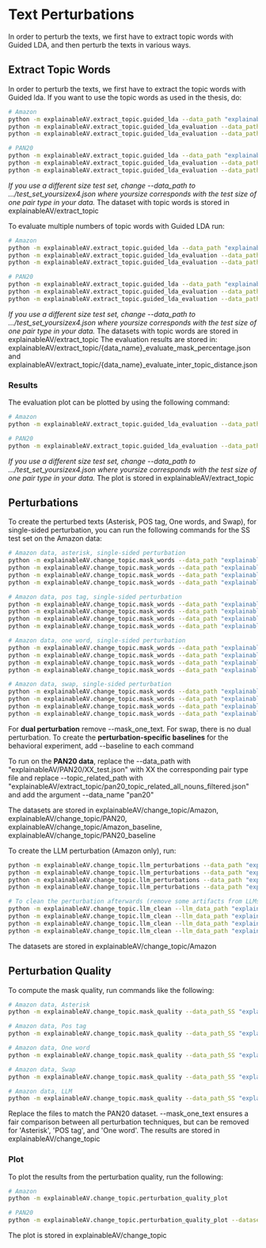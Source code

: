 # Text Perturbations
In order to perturb the texts, we first have to extract topic words with Guided LDA, and then perturb the texts in various ways.

## Extract Topic Words
In order to perturb the texts, we first have to extract the topic words with Guided lda. If you want to use the topic words as used in the thesis, do:
```sh
# Amazon
python -m explainableAV.extract_topic.guided_lda --data_path "explainableAV/Amazon/test_set_15000x4.json"
python -m explainableAV.extract_topic.guided_lda_evaluation --data_path "explainableAV/Amazon/test_set_15000x4.json" --data_name 'amazon' --evaluate_masks # evaluation 
python -m explainableAV.extract_topic.guided_lda_evaluation --data_path "explainableAV/Amazon/test_set_15000x4.json" --data_name 'amazon' --inter_distance # evaluation

# PAN20
python -m explainableAV.extract_topic.guided_lda --data_path "explainableAV/PAN20/test_set_2500x4.json" --save_name "explainableAV/extract_topic/pan20_topic_related_all_nouns.json" --data_name 'pan20'
python -m explainableAV.extract_topic.guided_lda_evaluation --data_path "explainableAV/PAN20/test_set_2500x4.json" --data_name 'pan20' --inter_distance # evaluation
python -m explainableAV.extract_topic.guided_lda_evaluation --data_path "explainableAV/PAN20/test_set_2500x4.json" --data_name 'pan20' --evaluate_masks # evaluation
```
*If you use a different size test set, change --data_path to .../test_set_yoursizex4.json where yoursize corresponds with the test size of one pair type in your data.*
The dataset with topic words is stored in explainableAV/extract_topic

To evaluate multiple numbers of topic words with Guided LDA run:
```sh
# Amazon
python -m explainableAV.extract_topic.guided_lda --data_path "explainableAV/Amazon/test_set_15000x4.json" --evaluate
python -m explainableAV.extract_topic.guided_lda_evaluation --data_path "explainableAV/Amazon/test_set_15000x4.json" --data_name 'amazon' --evaluate_masks --evaluate # evaluation
python -m explainableAV.extract_topic.guided_lda_evaluation --data_path "explainableAV/Amazon/test_set_15000x4.json" --data_name 'amazon' --inter_distance --evaluate # evaluation

# PAN20
python -m explainableAV.extract_topic.guided_lda --data_path "explainableAV/PAN20/test_set_2500x4.json" --data_name 'pan20' --evaluate
python -m explainableAV.extract_topic.guided_lda_evaluation --data_path "explainableAV/PAN20/test_set_2500x4.json" --data_name 'pan20' --inter_distance --evaluate # evaluation
python -m explainableAV.extract_topic.guided_lda_evaluation --data_path "explainableAV/PAN20/test_set_2500x4.json" --data_name 'pan20' --evaluate_masks --evaluate # evaluation
```
*If you use a different size test set, change --data_path to .../test_set_yoursizex4.json where yoursize corresponds with the test size of one pair type in your data.*
The datasets with topic words are stored in explainableAV/extract_topic
The evaluation results are stored in: explainableAV/extract_topic/{data_name}_evaluate_mask_percentage.json and explainableAV/extract_topic/{data_name}_evaluate_inter_topic_distance.json

### Results
The evaluation plot can be plotted by using the following command:
```sh
# Amazon
python -m explainableAV.extract_topic.guided_lda_evaluation --data_path "explainableAV/Amazon/test_set_15000x4.json" --data_name 'amazon' --plot

# PAN20
python -m explainableAV.extract_topic.guided_lda_evaluation --data_path "explainableAV/PAN20/test_set_2500x4.json" --data_name 'pan20' --plot
```
*If you use a different size test set, change --data_path to .../test_set_yoursizex4.json where yoursize corresponds with the test size of one pair type in your data.*
The plot is stored in explainableAV/extract_topic

## Perturbations
To create the perturbed texts (Asterisk, POS tag, One words, and Swap), for single-sided perturbation, you can run the following commands for the SS test set on the Amazon data: 
```sh
# Amazon data, asterisk, single-sided perturbation
python -m explainableAV.change_topic.mask_words --data_path "explainableAV/Amazon/SS_test.json" --topic_related_path "explainableAV/extract_topic/amazon_topic_related_8400_filtered.json" --mask_type "asterisk" --save --mask_one_text --pair_type 'SS'
python -m explainableAV.change_topic.mask_words --data_path "explainableAV/Amazon/SD_test.json" --topic_related_path "explainableAV/extract_topic/amazon_topic_related_8400_filtered.json" --mask_type "asterisk" --save --mask_one_text --pair_type 'SD'
python -m explainableAV.change_topic.mask_words --data_path "explainableAV/Amazon/DS_test.json" --topic_related_path "explainableAV/extract_topic/amazon_topic_related_8400_filtered.json" --mask_type "asterisk" --save --mask_one_text --pair_type 'DS'
python -m explainableAV.change_topic.mask_words --data_path "explainableAV/Amazon/DD_test.json" --topic_related_path "explainableAV/extract_topic/amazon_topic_related_8400_filtered.json" --mask_type "asterisk" --save --mask_one_text --pair_type 'DD'

# Amazon data, pos tag, single-sided perturbation
python -m explainableAV.change_topic.mask_words --data_path "explainableAV/Amazon/SS_test.json" --topic_related_path "explainableAV/extract_topic/amazon_topic_related_8400_filtered.json" --mask_type "pos tag" --save --mask_one_text --pair_type 'SS'
python -m explainableAV.change_topic.mask_words --data_path "explainableAV/Amazon/SD_test.json" --topic_related_path "explainableAV/extract_topic/amazon_topic_related_8400_filtered.json" --mask_type "pos tag" --save --mask_one_text --pair_type 'SD'
python -m explainableAV.change_topic.mask_words --data_path "explainableAV/Amazon/DS_test.json" --topic_related_path "explainableAV/extract_topic/amazon_topic_related_8400_filtered.json" --mask_type "pos tag" --save --mask_one_text --pair_type 'DS'
python -m explainableAV.change_topic.mask_words --data_path "explainableAV/Amazon/DD_test.json" --topic_related_path "explainableAV/extract_topic/amazon_topic_related_8400_filtered.json" --mask_type "pos tag" --save --mask_one_text --pair_type 'DD'

# Amazon data, one word, single-sided perturbation
python -m explainableAV.change_topic.mask_words --data_path "explainableAV/Amazon/SS_test.json" --topic_related_path "explainableAV/extract_topic/amazon_topic_related_8400_filtered.json" --mask_type "one word" --save --mask_one_text --pair_type 'SS'
python -m explainableAV.change_topic.mask_words --data_path "explainableAV/Amazon/SD_test.json" --topic_related_path "explainableAV/extract_topic/amazon_topic_related_8400_filtered.json" --mask_type "one word" --save --mask_one_text --pair_type 'SD'
python -m explainableAV.change_topic.mask_words --data_path "explainableAV/Amazon/DS_test.json" --topic_related_path "explainableAV/extract_topic/amazon_topic_related_8400_filtered.json" --mask_type "one word" --save --mask_one_text --pair_type 'DS'
python -m explainableAV.change_topic.mask_words --data_path "explainableAV/Amazon/DD_test.json" --topic_related_path "explainableAV/extract_topic/amazon_topic_related_8400_filtered.json" --mask_type "one word" --save --mask_one_text --pair_type 'DD'

# Amazon data, swap, single-sided perturbation
python -m explainableAV.change_topic.mask_words --data_path "explainableAV/Amazon/SS_test.json" --topic_related_path "explainableAV/extract_topic/amazon_topic_related_8400_filtered.json" --mask_type "change topic" --save --mask_one_text --different --pair_type 'SS'
python -m explainableAV.change_topic.mask_words --data_path "explainableAV/Amazon/SD_test.json" --topic_related_path "explainableAV/extract_topic/amazon_topic_related_8400_filtered.json" --mask_type "change topic" --save --mask_one_text --pair_type 'SD'
python -m explainableAV.change_topic.mask_words --data_path "explainableAV/Amazon/DS_test.json" --topic_related_path "explainableAV/extract_topic/amazon_topic_related_8400_filtered.json" --mask_type "change topic" --save --mask_one_text --different --pair_type 'DS'
python -m explainableAV.change_topic.mask_words --data_path "explainableAV/Amazon/DD_test.json" --topic_related_path "explainableAV/extract_topic/amazon_topic_related_8400_filtered.json" --mask_type "change topic" --save --mask_one_text --pair_type 'DD'
```
For **dual perturbation** remove --mask_one_text. For swap, there is no dual perturbation.
To create the **perturbation-specific baselines** for the behavioral experiment, add --baseline to each command

To run on the **PAN20 data**, replace the --data_path with "explainableAV/PAN20/XX_test.json" with XX the corresponding pair type file and replace --topic_related_path with "explainableAV/extract_topic/pan20_topic_related_all_nouns_filtered.json" and add the argument --data_name "pan20"

The datasets are stored in explainableAV/change_topic/Amazon, explainableAV/change_topic/PAN20, explainableAV/change_topic/Amazon_baseline, explainableAV/change_topic/PAN20_baseline


To create the LLM perturbation (Amazon only), run:
```sh
python -m explainableAV.change_topic.llm_perturbations --data_path "explainableAV/Amazon/SS_test.json" --save "explainableAV/change_topic/Amazon/amazon_llama_SS.json"
python -m explainableAV.change_topic.llm_perturbations --data_path "explainableAV/Amazon/SD_test.json" --save "explainableAV/change_topic/Amazon/amazon_llama_SD.json"
python -m explainableAV.change_topic.llm_perturbations --data_path "explainableAV/Amazon/DS_test.json" --save "explainableAV/change_topic/Amazon/amazon_llama_DS.json"
python -m explainableAV.change_topic.llm_perturbations --data_path "explainableAV/Amazon/DD_test.json" --save "explainableAV/change_topic/Amazon/amazon_llama_DD.json"

# To clean the perturbation afterwards (remove some artifacts from LLMs), run:
python -m explainableAV.change_topic.llm_clean --llm_data_path "explainableAV/change_topic/Amazon/amazon_llama_SS.json" --original_data_path "explainableAV/Amazon/SS_test.json" --save "explainableAV/change_topic/Amazon/amazon_llama_SS_cleaned.json"
python -m explainableAV.change_topic.llm_clean --llm_data_path "explainableAV/change_topic/Amazon/amazon_llama_SD.json" --original_data_path "explainableAV/Amazon/SS_test.json" --save "explainableAV/change_topic/Amazon/amazon_llama_SD_cleaned.json"
python -m explainableAV.change_topic.llm_clean --llm_data_path "explainableAV/change_topic/Amazon/amazon_llama_DS.json" --original_data_path "explainableAV/Amazon/SS_test.json" --save "explainableAV/change_topic/Amazon/amazon_llama_DS_cleaned.json"
python -m explainableAV.change_topic.llm_clean --llm_data_path "explainableAV/change_topic/Amazon/amazon_llama_DD.json" --original_data_path "explainableAV/Amazon/SS_test.json" --save "explainableAV/change_topic/Amazon/amazon_llama_DD_cleaned.json"
```
The datasets are stored in explainableAV/change_topic/Amazon

## Perturbation Quality
To compute the mask quality, run commands like the following:
```sh
# Amazon data, Asterisk
python -m explainableAV.change_topic.mask_quality --data_path_SS "explainableAV/Amazon/SS_test.json" --data_path_SD "explainableAV/Amazon/SD_test.json" --data_path_DS "explainableAV/Amazon/DS_test.json" --data_path_DD "explainableAV/Amazon/DD_test.json" --masked_data_path_SS "explainableAV/change_topic/Amazon/amazon_lda_SS_asterisk_True_False.json" --masked_data_path_SD "explainableAV/change_topic/Amazon/amazon_lda_SD_asterisk_True_False.json" --masked_data_path_DS "explainableAV/change_topic/Amazon/amazon_lda_DS_asterisk_True_False.json" --masked_data_path_DD "explainableAV/change_topic/Amazon/amazon_lda_DD_asterisk_True_False.json" --mask_one_text --mask_type 'asterisk'

# Amazon data, Pos tag
python -m explainableAV.change_topic.mask_quality --data_path_SS "explainableAV/Amazon/SS_test.json" --data_path_SD "explainableAV/Amazon/SD_test.json" --data_path_DS "explainableAV/Amazon/DS_test.json" --data_path_DD "explainableAV/Amazon/DD_test.json" --masked_data_path_SS "explainableAV/change_topic/Amazon/amazon_lda_SS_pos tag_True_False.json" --masked_data_path_SD "explainableAV/change_topic/Amazon/amazon_lda_SD_pos tag_True_False.json" --masked_data_path_DS "explainableAV/change_topic/Amazon/amazon_lda_DS_pos tag_True_False.json" --masked_data_path_DD "explainableAV/change_topic/Amazon/amazon_lda_DD_pos tag_True_False.json" --mask_one_text --mask_type 'pos tag'

# Amazon data, One word
python -m explainableAV.change_topic.mask_quality --data_path_SS "explainableAV/Amazon/SS_test.json" --data_path_SD "explainableAV/Amazon/SD_test.json" --data_path_DS "explainableAV/Amazon/DS_test.json" --data_path_DD "explainableAV/Amazon/DD_test.json" --masked_data_path_SS "explainableAV/change_topic/Amazon/amazon_lda_SS_one word_True_False.json" --masked_data_path_SD "explainableAV/change_topic/Amazon/amazon_lda_SD_one word_True_False.json" --masked_data_path_DS "explainableAV/change_topic/Amazon/amazon_lda_DS_one word_True_False.json" --masked_data_path_DD "explainableAV/change_topic/Amazon/amazon_lda_DD_one word_True_False.json" --mask_one_text --mask_type 'one word'

# Amazon data, Swap
python -m explainableAV.change_topic.mask_quality --data_path_SS "explainableAV/Amazon/SS_test.json" --data_path_SD "explainableAV/Amazon/SD_test.json" --data_path_DS "explainableAV/Amazon/DS_test.json" --data_path_DD "explainableAV/Amazon/DD_test.json" --masked_data_path_SS "explainableAV/change_topic/Amazon/amazon_lda_SS_change topic_True_True.json" --masked_data_path_SD "explainableAV/change_topic/Amazon/amazon_lda_SD_change topic_True_False.json" --masked_data_path_DS "explainableAV/change_topic/Amazon/amazon_lda_DS_change topic_True_True.json" --masked_data_path_DD "explainableAV/change_topic/Amazon/amazon_lda_DD_change topic_True_False.json" --mask_one_text --mask_type 'change topic'

# Amazon data, LLM
python -m explainableAV.change_topic.mask_quality --data_path_SS "explainableAV/Amazon/SS_test.json" --data_path_SD "explainableAV/Amazon/SD_test.json" --data_path_DS "explainableAV/Amazon/DS_test.json" --data_path_DD "explainableAV/Amazon/DD_test.json" --masked_data_path_SS "explainableAV/change_topic/Amazon/amazon_llama_SS_cleaned.json" --masked_data_path_SD "explainableAV/change_topic/Amazon/amazon_llama_SD_cleaned.json" --masked_data_path_DS "explainableAV/change_topic/Amazon/amazon_llama_DS_cleaned.json" --masked_data_path_DD "explainableAV/change_topic/Amazon/amazon_llama_DD_cleaned.json" --mask_one_text --mask_type 'llm'
```
Replace the files to match the PAN20 dataset.
--mask_one_text ensures a fair comparison between all perturbation techniques, but can be removed for 'Asterisk', 'POS tag', and 'One word'.
The results are stored in explainableAV/change_topic

### Plot
To plot the results from the perturbation quality, run the following:
```sh
# Amazon
python -m explainableAV.change_topic.perturbation_quality_plot

# PAN20
python -m explainableAV.change_topic.perturbation_quality_plot --dataset_name "pan20"
```
The plot is stored in explainableAV/change_topic

